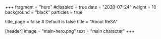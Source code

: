 +++
fragment = "hero"
#disabled = true
date = "2020-07-24"
weight = 10
background = "black"
particles = true

title_page = false # Default is false
title = "About ReSA"

[header]
  image = "main-hero.png"
  text = "main character"
+++

